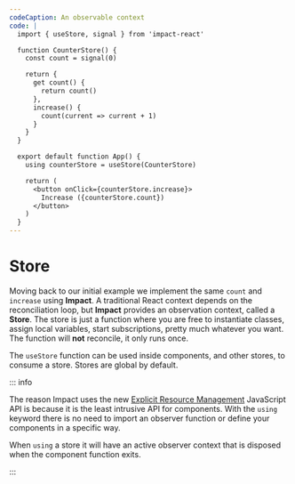 ```yaml
---
codeCaption: An observable context
code: |
  import { useStore, signal } from 'impact-react'

  function CounterStore() {
    const count = signal(0)

    return {
      get count() {
        return count()
      },
      increase() {
        count(current => current + 1)
      }
    }
  }

  export default function App() {
    using counterStore = useStore(CounterStore)

    return (
      <button onClick={counterStore.increase}>
        Increase ({counterStore.count})
      </button>
    )
  }
---
```


# Store

<ClientOnly>
  <Playground />
</ClientOnly>

Moving back to our initial example we implement the same `count` and `increase` using **Impact**. A traditional React context depends on the reconciliation loop, but **Impact** provides an observation context, called a **Store**. The store is just a function where you are free to instantiate classes, assign local variables, start subscriptions, pretty much whatever you want. The function will **not** reconcile, it only runs once.

The `useStore` function can be used inside components, and other stores, to consume a store. Stores are global by default.

::: info

The reason Impact uses the new [Explicit Resource Management](https://medium.com/@bagherani/ecmascript-explicit-resource-management-early-implementation-in-typescript-5-2-5e4d08b2aee3) JavaScript API is because it is the least intrusive API for components. With the `using` keyword there is no need to import an observer function or define your components in a specific way.

When `using` a store it will have an active observer context that is disposed when the component function exits.

:::
